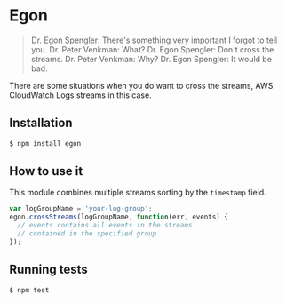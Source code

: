 # Egon

> Dr. Egon Spengler: There's something very important I forgot to tell you.
Dr. Peter Venkman: What?
Dr. Egon Spengler: Don't cross the streams.
Dr. Peter Venkman: Why?
Dr. Egon Spengler: It would be bad.

There are some situations when you do want to cross the streams, AWS CloudWatch Logs streams in this case.

## Installation

```bash
$ npm install egon
```

## How to use it

This module combines multiple streams sorting by the `timestamp` field.

```javascript
var logGroupName = 'your-log-group';
egon.crossStreams(logGroupName, function(err, events) {
  // events contains all events in the streams
  // contained in the specified group
});
```

## Running tests

```bash
$ npm test
```